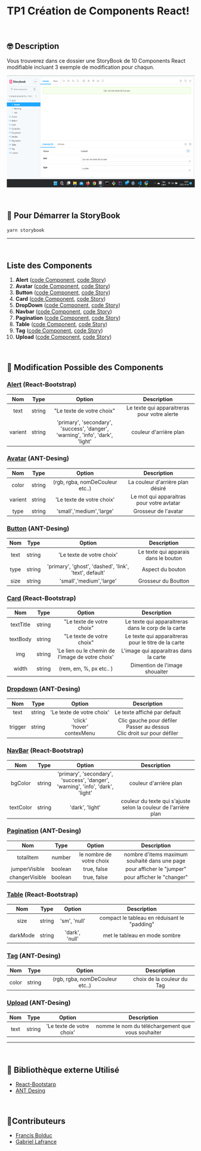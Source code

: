 # TP1 Création de Components React!

&nbsp;&nbsp;&nbsp;

## 🤓 Description
Vous trouverez dans ce dossier une StoryBook de 10 Components React modifiable incluant 3 exemple de modification pour chaqun.

<img src="./lib/src/assets/img/strorybook.jpg" height="300"/>

&nbsp;&nbsp;

## 🎌 Pour Démarrer la StoryBook
```
yarn storybook
```

--------

&nbsp;&nbsp;

## Liste des Components 
1. **Alert**  ([code Component](./src/components/Alert/Alert.js), [code Story](./src/stories/Alert.stories.jsx))
2. **Avatar**  ([code Component](./src/components/Avatar/Avatar.js), [code Story](./src/stories/Avatar.stories.jsx))
3. **Button**  ([code Component](./src/components/Button/Button.js), [code Story](./src/stories/Button.stories.jsx))
4. **Card**  ([code Component](./src/components/Card/Card.js), [code Story](./src/stories/Card.stories.jsx))
5. **DropDown**  ([code Component](./src/components/Dropdown/Dropdown.js), [code Story](./src/stories/Dropdown.stories.jsx))
6. **Navbar**  ([code Component](./src/components/Alert/Alert.js), [code Story](./src/stories/Alert.stories.jsx))
7. **Pagination**  ([code Component](./src/components/Pagination/Pagination.js), [code Story](./src/stories/Pagination.stories.jsx))
8. **Table**  ([code Component](./src/components/Table/Table.js), [code Story](./src/stories/Table.stories.jsx))
9. **Tag**  ([code Component](./src/components/Tag/Tag.js), [code Story](./src/stories/Tag.stories.jsx))
10. **Upload**  ([code Component](./src/components/Upload/Upload.js), [code Story](./src/stories/Upload.stories.jsx))

&nbsp;&nbsp;

## 🫵 Modification Possible des Components

### [Alert](https://react-bootstrap.github.io/components/alerts/) (React-Bootstrap)
| Nom | Type | Option | Description | 
| :---: | :---: | :---: | :---: | 
| text | string | "Le texte de votre choix" | Le texte qui apparaitreras pour votre alerte | 
| varient | string | 'primary', 'secondary', 'success', 'danger',<br/>'warning', 'info', 'dark', 'light' | couleur d'arrière plan | 


### [Avatar](https://ant.design/components/avatar/) (ANT-Desing)
| Nom | Type | Option | Description | 
| :---: | :---: | :---: | :---: | 
| color | string | (rgb, rgba, nomDeCouleur etc..) | La couleur d'arrière plan désiré | 
| varient | string | 'Le texte de votre choix' | Le mot qui apparaitras pour votre avtatar | 
| type | string | 'small','medium','large' | Grosseur de l'avatar | 

### [Button](https://ant.design/components/button/) (ANT-Desing)
| Nom | Type | Option | Description | 
| :---: | :---: | :---: | :---: | 
| text | string | 'Le texte de votre choix' | Le texte qui apparais dans le bouton | 
| type | string |'primary', 'ghost', 'dashed', 'link', 'text', default' | Aspect du bouton | 
| size | string | 'small','medium','large' | Grosseur du Boutton | 

### [Card](https://react-bootstrap.github.io/components/cards/) (React-Bootstrap)
| Nom | Type | Option | Description | 
| :---: | :---: | :---: | :---: | 
| textTitle | string | "Le texte de votre choix" | Le texte qui apparaitreras dans le corp de la carte | 
| textBody | string | "Le texte de votre choix" | Le texte qui apparaitreras pour le titre de la carte | 
| img | string | 'Le lien ou le chemin de l'image de votre choix' | L'image qui apparaitras dans la carte | 
| width | string | (rem, em, %, px etc.. ) | Dimention de l'image shouaiter |

### [Dropdown](https://ant.design/components/dropdown/) (ANT-Desing)
| Nom | Type | Option | Description | 
| :---: | :---: | :---: | :---: | 
| text | string | 'Le texte de votre choix' | Le texte affiché par default | 
| trigger | string | 'click'<br/>'hover'<br/>contexMenu | Clic gauche pour défiler<br/>Passer au dessus<br/>Clic droit sur pour défiler | 

### [NavBar](https://react-bootstrap.github.io/components/navbar/) (React-Bootstrap)
| Nom | Type | Option | Description | 
| :---: | :---: | :---: | :---: | 
| bgColor | string | 'primary', 'secondary', 'success', 'danger',<br/>'warning', 'info', 'dark', 'light' | couleur d'arrière plan | 
| textColor | string | 'dark', 'light' | couleur du texte qui s'ajuste selon la couleur de l'arrière plan | 

### [Pagination](https://ant.design/components/pagination/) (ANT-Desing)
| Nom | Type | Option | Description | 
| :---: | :---: | :---: | :---: | 
| totalItem | number | le nombre de votre choix | nombre d'items maximum souhaité dans une page | 
| jumperVisible | boolean | true, false | pour afficher le "jumper" | 
| changerVisible | boolean | true, false | pour afficher le "changer" |

### [Table](https://react-bootstrap.github.io/components/table/) (React-Bootstrap)
| Nom | Type | Option | Description | 
| :---: | :---: | :---: | :---: | 
| size | string | 'sm', 'null' | compact le tableau en réduisant le "padding" | 
| darkMode | string | 'dark', 'null'| met le tableau en mode sombre | 

### [Tag](https://ant.design/components/tag/) (ANT-Desing)
| Nom | Type | Option | Description | 
| :---: | :---: | :---: | :---: | 
| color | string | (rgb, rgba, nomDeCouleur etc..) | choix de la couleur du Tag | 

### [Upload](https://ant.design/components/upload/) (ANT-Desing)
| Nom | Type | Option | Description | 
| :---: | :---: | :---: | :---: | 
| text | string | 'Le texte de votre choix' | nomme le nom du téléchargement que vous souhaiter |

------------

&nbsp;&nbsp;

## 📖 Bibliothèque externe Utilisé 
* [React-Bootstarp](https://react-bootstrap.github.io/)
* [ANT Desing](https://ant.design/)

&nbsp;&nbsp;

## 🕺Contributeurs 
- [Francis Bolduc](https://github.com/FrankBol)
- [Gabriel Lafrance](https://github.com/woobay)


